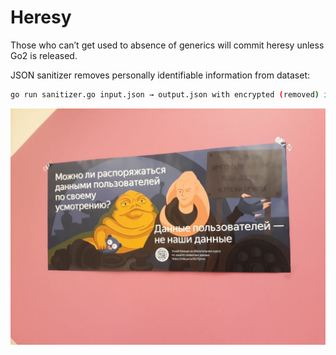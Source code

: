 # Heresy

Those who can’t get used to absence of generics will commit heresy unless Go2 is released.

JSON sanitizer removes personally identifiable information from dataset:

```sh
go run sanitizer.go input.json → output.json with encrypted (removed) id, names, phones
```
![](https://github.com/alissiawells/Heresy/blob/master/anonymization.jpeg)
